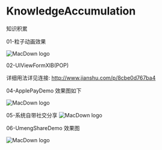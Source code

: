 # KnowledgeAccumulation
知识积累

01-粒子动画效果

![MacDown logo](http://img.hb.aicdn.com/cff8740f17cbc5cc3e665df3a14854d76b1ea3ac29b81-RSxKA3_fw658)

02-UIViewFormXIB(POP)

详细用法详见连接: http://www.jianshu.com/p/8cbe0d767ba4

04-ApplePayDemo 效果图如下

![MacDown logo](http://img.hb.aicdn.com/88c2bbe8df34393fb0d4b91d1b0135165f640c4f103e3f-hWQ26S_fw658)

05-系统自带社交分享
![MacDown logo](http://img.hb.aicdn.com/f431d63490c38fdb8c42f9ff6cf3ef98d7d708876b625c-tSrGAs_fw658)

06-UmengShareDemo 效果图

![MacDown logo](http://img.hb.aicdn.com/d4263615cf6d89445364d312b21c13652c1be53e14eb5-eCbETZ_fw658)
